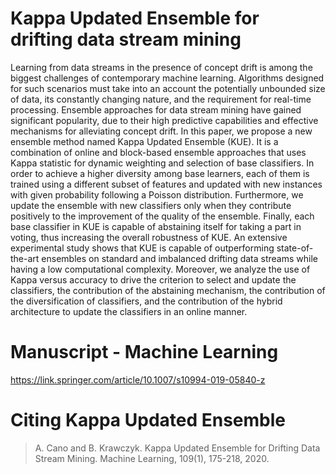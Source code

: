 # Kappa Updated Ensemble for drifting data stream mining

Learning from data streams in the presence of concept drift is among the biggest challenges of contemporary machine learning. Algorithms designed for such scenarios must take into an account the potentially unbounded size of data, its constantly changing nature, and the requirement for real-time processing. Ensemble approaches for data stream mining have gained significant popularity, due to their high predictive capabilities and effective mechanisms for alleviating concept drift. In this paper, we propose a new ensemble method named Kappa Updated Ensemble (KUE). It is a combination of online and block-based ensemble approaches that uses Kappa statistic for dynamic weighting and selection of base classifiers. In order to achieve a higher diversity among base learners, each of them is trained using a different subset of features and updated with new instances with given probability following a Poisson distribution. Furthermore, we update the ensemble with new classifiers only when they contribute positively to the improvement of the quality of the ensemble. Finally, each base classifier in KUE is capable of abstaining itself for taking a part in voting, thus increasing the overall robustness of KUE. An extensive experimental study shows that KUE is capable of outperforming state-of-the-art ensembles on standard and imbalanced drifting data streams while having a low computational complexity. Moreover, we analyze the use of Kappa versus accuracy to drive the criterion to select and update the classifiers, the contribution of the abstaining mechanism, the contribution of the diversification of classifiers, and the contribution of the hybrid architecture to update the classifiers in an online manner.

# Manuscript - Machine Learning

https://link.springer.com/article/10.1007/s10994-019-05840-z

# Citing Kappa Updated Ensemble

> A. Cano and B. Krawczyk. Kappa Updated Ensemble for Drifting Data Stream Mining. Machine Learning, 109(1), 175-218, 2020.
